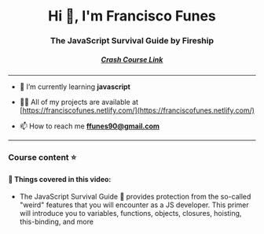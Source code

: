 <h1 align="center">Hi 👋, I'm Francisco Funes</h1>
<h3 align="center">The JavaScript Survival Guide by Fireship</h3>
<h5 align="center"><a target="_blank" href="https://www.youtube.com/watch?v=9emXNzqCKyg">Crash Course Link</a></h5>
<hr>

- 🌱 I’m currently learning **javascript**

- 👨‍💻 All of my projects are available at [https://franciscofunes.netlify.com/](https://franciscofunes.netlify.com/)

- 📫 How to reach me **ffunes90@gmail.com**

<hr>
<p align="left">
</p>

<h3 align="left">Course content ⭐️</h3>

<h4>📕 Things covered in this video: </h4>

- The JavaScript Survival Guide 🧟 provides protection from the so-called "weird" features that you will encounter as a JS developer. This primer will introduce you to variables, functions, objects, closures, hoisting, this-binding, and more
